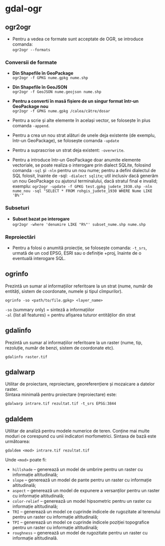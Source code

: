 # gdal-ogr

## ogr2ogr

- Pentru a vedea ce formate sunt acceptate de OGR, se introduce comanda:  
`ogr2ogr --formats`

### Conversii de formate

- **Din Shapefile în GeoPackage**  
`ogr2ogr -f GPKG nume.gpkg nume.shp`

- **Din Shapefile în GeoJSON**  
`ogr2ogr -f GeoJSON nume.geojson nume.shp`

- **Pentru a converti în masă fișiere de un singur format într-un GeoPackage nou**  
`ogr2ogr -f GPKG nume.gpkg /calea/către/dosar`


- Pentru a scrie și alte elemente în același vector, se folosește în plus comanda `-append`.

- Pentru a crea un nou strat alături de unele deja existente (de exemplu, într-un GeoPackage), se folosește comanda `-update`

- Pentru a suprascrise un strat deja existent: `-overwrite`.

- Pentru a introduce într-un GeoPackage doar anumite elemente vectoriale, se poate realiza o interogare prin dialect SQLite, folosind comanda `-sql` și `-nln` pentru un nou nume; pentru a defini dialectul de SQL folosit, înainte de -sql: `-dialect sqlite`; util inclusiv dacă generăm un nou GeoPackage cu ajutorul terminalului, dacă stratul final e invalid; exemplu: `ogr2ogr -update -f GPKG test.gpkg judete_1930.shp -nln nume_nou -sql "SELECT * FROM rohgis_judete_1930 WHERE Nume LIKE 'B%'"`

### Subseturi

- **Subset bazat pe interogare**  
`ogr2ogr -where 'denumire LIKE "R%"' subset_nume.shp nume.shp`

### Reproiectări

- Pentru a folosi o anumită proiecție, se folosește comanda:
`-t_srs`, urmată de un cod EPSG, ESRI sau o definiție +proj, înainte de o eventuală interogare SQL.

## ogrinfo

Prezintă un sumar al informațiilor referitoare la un strat (nume, număr de entități, sistem de coordonate, numele și tipul cîmpurilor).

`ogrinfo -so <path/to/file.gpkg> <layer_name>`

`-so` (summary only) = sinteză a informațiilor  
`-al` (list all features) = pentru afișarea tuturor entităților din strat  

## gdalinfo

Prezintă un sumar al informațiilor referitoare la un raster (nume, tip, rezoluție, număr de benzi, sistem de coordonate etc).  

`gdalinfo raster.tif`

## gdalwarp

Utilitar de proiectare, reproiectare, georeferențiere și mozaicare a datelor raster.   
Sintaxa minimală pentru proiectare (reproiectare) este:

`gdalwarp intrare.tif rezultat.tif -t_srs EPSG:3844`

## gdaldem

Utilitar de analiză pentru modele numerice de teren. Conține mai multe moduri ce corespund cu unii indicatori morfometrici.
Sintaxa de bază este următoarea:  

`gdaldem <mod> intrare.tif rezultat.tif`

Unde `<mod>` poate fi:  
- `hillshade` – generează un model de umbrire pentru un raster cu informație altitudinală;  
- `slope` – generează un model de pante pentru un raster cu informație altitudinală;  
- `aspect` – generează un model de expunere a versanților pentru un raster cu informație altitudinală;  
- `color-relief` – generează un model hipsometric pentru un raster cu informație altitudinală;  
- `TRI` – generează un model ce cuprinde indicele de rugozitate al terenului pentru un raster cu informație altitudinală;  
- `TPI` – generează un model ce cuprinde indicele poziției topografice pentru un raster cu informație altitudinală;  
- `roughness` – generează un model de rugozitate pentru un raster cu informație altitudinală.




